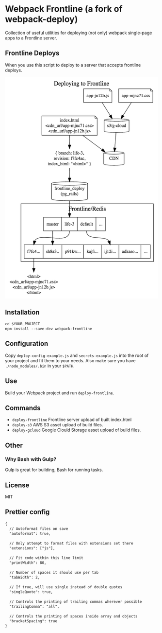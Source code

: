 # Webpack Frontline (a fork of webpack-deploy)
Collection of useful utilities for deploying (not only) webpack single-page apps
to a Frontline server.

## Frontline Deploys
When you use this script to deploy to a server that accepts frontline deploys.

![System Design](/frontline_deploy.png)


## Installation
```
cd $YOUR_PROJECT
npm install --save-dev webpack-frontline
````

## Configuration
Copy `deploy-config-example.js` and `secrets-example.js` into the root of your
project and fit them to your needs.
Also make sure you have `./node_modules/.bin` in your `$PATH`.

## Use
Build your Webpack project and run `deploy-frontline`.

## Commands
- `deploy-frontline`
Frontline server upload of built index.html
- `deploy-s3`
AWS S3 asset upload of build files.
- `deploy-gcloud`
Google Clould Storage asset upload of build files.

## Other

### Why Bash with Gulp?
Gulp is great for building, Bash for running tasks.

## License
MIT

## Prettier config
```
{
  // Autoformat files on save
  "autoformat": true,

  // Only attempt to format files with extensions set there
  "extensions": ["js"],

  // Fit code within this line limit
  "printWidth": 80,

  // Number of spaces it should use per tab
  "tabWidth": 2,

  // If true, will use single instead of double quotes
  "singleQuote": true,

  // Controls the printing of trailing commas wherever possible
  "trailingComma": "all",

  // Controls the printing of spaces inside array and objects
  "bracketSpacing": true
}
```
